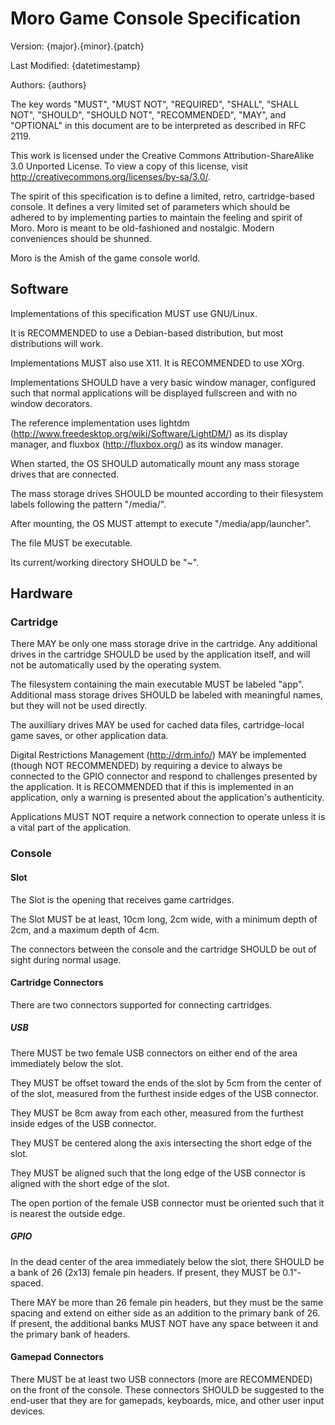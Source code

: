 # Moro Game Console Specification

Version: {major}.{minor}.{patch}

Last Modified: {datetimestamp}

Authors: {authors}

The key words
"MUST", "MUST NOT", "REQUIRED",
"SHALL", "SHALL NOT", "SHOULD",
"SHOULD NOT", "RECOMMENDED", "MAY",
and "OPTIONAL"
in this document
are to be interpreted
as described in RFC 2119.

This work is licensed under the Creative Commons Attribution-ShareAlike 3.0 Unported License. To view a copy of this license, visit http://creativecommons.org/licenses/by-sa/3.0/.

The spirit of this specification is to define a limited,
retro, cartridge-based console.
It defines a very limited set of parameters
which should be adhered to by implementing parties
to maintain the feeling and spirit of Moro.
Moro is meant to be old-fashioned and nostalgic.
Modern conveniences should be shunned.

Moro is the Amish of the game console world.

## Software
Implementations of this specification
MUST use GNU/Linux.

It is RECOMMENDED
to use a Debian-based distribution,
but most distributions will work.

Implementations MUST also use X11.
It is RECOMMENDED to use XOrg.

Implementations SHOULD have
a very basic window manager,
configured such that
normal applications will be
displayed fullscreen
and with no window decorators.

The reference implementation uses
lightdm (http://www.freedesktop.org/wiki/Software/LightDM/) as its display manager,
and fluxbox (http://fluxbox.org/) as its window manager.

When started,
the OS SHOULD automatically
mount any mass storage drives
that are connected.

The mass storage drives
SHOULD be mounted according to
their filesystem labels
following the pattern "/media/<LABEL>".

After mounting,
the OS MUST attempt to
execute "/media/app/launcher".

The file MUST be executable.

Its current/working directory
SHOULD be "~".

## Hardware

### Cartridge
There MAY be only one mass storage drive
in the cartridge.
Any additional drives in the cartridge SHOULD
be used by the application itself,
and will not be automatically used by the operating system.

The filesystem
containing the main executable
MUST be labeled "app".
Additional mass storage drives
SHOULD be labeled
with meaningful names,
but they will not be used directly.

The auxilliary drives
MAY be used for cached data files,
cartridge-local game saves,
or other application data.

Digital Restrictions Management (http://drm.info/)
MAY be implemented
(though NOT RECOMMENDED)
by requiring a device
to always be connected
to the GPIO connector
and respond to challenges
presented by the application.
It is RECOMMENDED that
if this is implemented in an application,
only a warning is presented
about the application's authenticity.

Applications MUST NOT
require a network connection
to operate unless it is a
vital part of the application.

### Console

#### Slot
The Slot is the
opening that receives game cartridges.

The Slot MUST be at least,
10cm long,
2cm wide,
with a minimum depth of 2cm,
and a maximum depth of 4cm.

The connectors between the console
and the cartridge
SHOULD be out of sight
during normal usage.

#### Cartridge Connectors
There are two connectors supported for connecting cartridges.

##### USB
There MUST be
two female USB connectors
on either end of
the area immediately below
the slot.

They MUST be
offset toward the
ends of the slot
by 5cm from the center of
of the slot,
measured from the furthest inside edges
of the USB connector.

They MUST be 8cm away from each other,
measured from the furthest inside edges
of the USB connector.

They MUST be centered
along the axis
intersecting the short edge
of the slot.

They MUST be
aligned such that
the long edge
of the USB connector
is aligned with the short edge
of the slot.

The open portion
of the female USB connector
must be oriented
such that it is
nearest the outside edge.

##### GPIO
In the dead center
of the area
immediately below the slot,
there SHOULD be a bank
of 26 (2x13) female pin headers.
If present, they MUST be 0.1"-spaced.

There MAY be
more than 26
female pin headers,
but they must be
the same spacing
and extend on either side
as an addition
to the primary bank of 26.
If present,
the additional banks
MUST NOT have any space
between it and
the primary bank of headers.

#### Gamepad Connectors
There MUST be
at least two USB connectors
(more are RECOMMENDED)
on the front of the console.
These connectors SHOULD be
suggested to the end-user
that they are for
gamepads, keyboards, mice,
and other user input devices.
